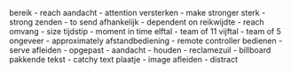 bereik - reach 
aandacht - attention 
versterken - make stronger 
sterk - strong
zenden - to send
afhankelijk - dependent on
reikwijdte - reach
omvang - size
tijdstip - moment in time
elftal - team of 11
vijftal - team of 5
ongeveer - approximately
afstandbediening - remote controller
bedienen - serve
afleiden - 
opgepast - 
aandacht - 
houden - 
reclamezuil - billboard
pakkende tekst - catchy text
plaatje - image
afleiden - distract